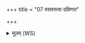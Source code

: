 +++
title = "07 वसवस्त्वा दक्षिणत"

+++
<details><summary>मूलम् (WS)</summary>

वसवस्त्वा दक्षिणत उत्तरान् मरुतस्त्वा ।  
आदित्याः पश्चाद् गोप्स्यन्ति साग्निष्टोममति द्रव ॥ ८ ॥
</details>